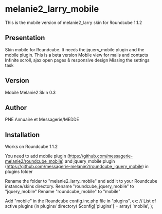 melanie2_larry_mobile
=====================

This is the mobile version of melanie2_larry skin for Roundcube 1.1.2

Presentation
------------

Skin mobile for Roundcube. 
It needs the jquery_mobile plugin and the mobile plugin.
This is a beta version
Mobile view for mails and contacts
Infinite scroll, ajax open pages & responsive design
Missing the settings task

Version
-------

Mobile Melanie2 Skin 0.3


Author
------

PNE Annuaire et Messagerie/MEDDE


Installation
------------

Works on Roundcube 1.1.2

You need to add mobile plugin (https://github.com/messagerie-melanie2/roundcube_mobile) and jquery_mobile plugin (https://github.com/messagerie-melanie2/roundcube_jquery_mobile) in plugins folder

Rename the folder to "melanie2_larry_mobile" and add it to your Roundcube instance/skins directory.
Rename "roundcube_jquery_mobile" to "jquery_mobile"
Rename "roundcube_mobile" to "mobile"

Add "mobile" in the Roundcube config.inc.php file in "plugins", ex: 
// List of active plugins (in plugins/ directory)
$config['plugins'] = array(
    'mobile',
);
